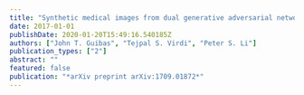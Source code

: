 ```yaml
---
title: "Synthetic medical images from dual generative adversarial networks"
date: 2017-01-01
publishDate: 2020-01-20T15:49:16.540185Z
authors: ["John T. Guibas", "Tejpal S. Virdi", "Peter S. Li"]
publication_types: ["2"]
abstract: ""
featured: false
publication: "*arXiv preprint arXiv:1709.01872*"
---
```


